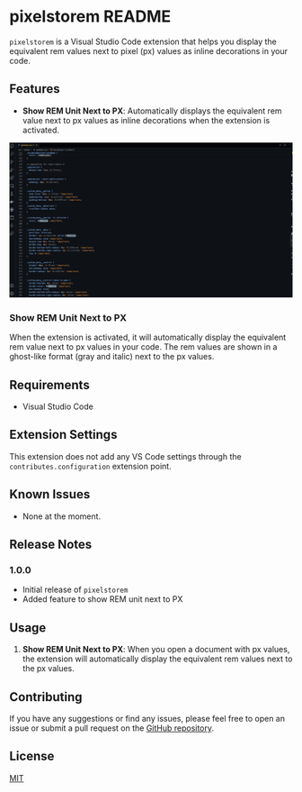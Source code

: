 # pixelstorem README

`pixelstorem` is a Visual Studio Code extension that helps you display the equivalent rem values next to pixel (px) values as inline decorations in your code.

## Features

- **Show REM Unit Next to PX**: Automatically displays the equivalent rem value next to px values as inline decorations when the extension is activated.

![pixelstorem](<Screenshot 2025-02-04 at 11.39.36.png>)

### Show REM Unit Next to PX

When the extension is activated, it will automatically display the equivalent rem value next to px values in your code. The rem values are shown in a ghost-like format (gray and italic) next to the px values.

## Requirements

- Visual Studio Code

## Extension Settings

This extension does not add any VS Code settings through the `contributes.configuration` extension point.

## Known Issues

- None at the moment.

## Release Notes

### 1.0.0

- Initial release of `pixelstorem`
- Added feature to show REM unit next to PX

## Usage

1. **Show REM Unit Next to PX**: When you open a document with px values, the extension will automatically display the equivalent rem values next to the px values.



## Contributing

If you have any suggestions or find any issues, please feel free to open an issue or submit a pull request on the [GitHub repository](https://github.com/your-repo/pixelstorem).

## License

[MIT](LICENSE)
